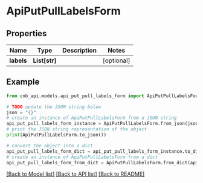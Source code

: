 # ApiPutPullLabelsForm


## Properties

Name | Type | Description | Notes
------------ | ------------- | ------------- | -------------
**labels** | **List[str]** |  | [optional] 

## Example

```python
from cnb_api.models.api_put_pull_labels_form import ApiPutPullLabelsForm

# TODO update the JSON string below
json = "{}"
# create an instance of ApiPutPullLabelsForm from a JSON string
api_put_pull_labels_form_instance = ApiPutPullLabelsForm.from_json(json)
# print the JSON string representation of the object
print(ApiPutPullLabelsForm.to_json())

# convert the object into a dict
api_put_pull_labels_form_dict = api_put_pull_labels_form_instance.to_dict()
# create an instance of ApiPutPullLabelsForm from a dict
api_put_pull_labels_form_from_dict = ApiPutPullLabelsForm.from_dict(api_put_pull_labels_form_dict)
```
[[Back to Model list]](../README.md#documentation-for-models) [[Back to API list]](../README.md#documentation-for-api-endpoints) [[Back to README]](../README.md)



